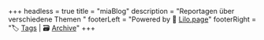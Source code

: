 +++
headless = true
title = "miaBlog"
description = "Reportagen über verschiedene Themen "
footerLeft = "Powered by 💜 [Lilo.page](https://www.lilo.page)"
footerRight = "🏷️ [Tags](/tags/) | 🗃️ [Archive](/posts/)"
+++
